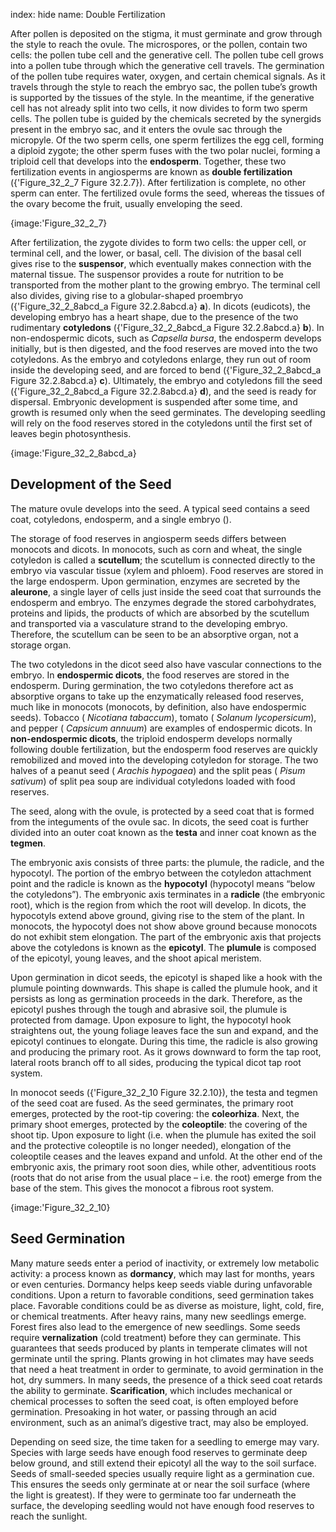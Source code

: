 index: hide
name: Double Fertilization

After pollen is deposited on the stigma, it must germinate and grow through the style to reach the ovule. The microspores, or the pollen, contain two cells: the pollen tube cell and the generative cell. The pollen tube cell grows into a pollen tube through which the generative cell travels. The germination of the pollen tube requires water, oxygen, and certain chemical signals. As it travels through the style to reach the embryo sac, the pollen tube’s growth is supported by the tissues of the style. In the meantime, if the generative cell has not already split into two cells, it now divides to form two sperm cells. The pollen tube is guided by the chemicals secreted by the synergids present in the embryo sac, and it enters the ovule sac through the micropyle. Of the two sperm cells, one sperm fertilizes the egg cell, forming a diploid zygote; the other sperm fuses with the two polar nuclei, forming a triploid cell that develops into the  **endosperm**. Together, these two fertilization events in angiosperms are known as  **double fertilization** ({'Figure_32_2_7 Figure 32.2.7}). After fertilization is complete, no other sperm can enter. The fertilized ovule forms the seed, whereas the tissues of the ovary become the fruit, usually enveloping the seed.


{image:'Figure_32_2_7}
        

After fertilization, the zygote divides to form two cells: the upper cell, or terminal cell, and the lower, or basal, cell. The division of the basal cell gives rise to the  **suspensor**, which eventually makes connection with the maternal tissue. The suspensor provides a route for nutrition to be transported from the mother plant to the growing embryo. The terminal cell also divides, giving rise to a globular-shaped proembryo ({'Figure_32_2_8abcd_a Figure 32.2.8abcd.a} **a**). In dicots (eudicots), the developing embryo has a heart shape, due to the presence of the two rudimentary  **cotyledons** ({'Figure_32_2_8abcd_a Figure 32.2.8abcd.a} **b**). In non-endospermic dicots, such as  *Capsella bursa*, the endosperm develops initially, but is then digested, and the food reserves are moved into the two cotyledons. As the embryo and cotyledons enlarge, they run out of room inside the developing seed, and are forced to bend ({'Figure_32_2_8abcd_a Figure 32.2.8abcd.a} **c**). Ultimately, the embryo and cotyledons fill the seed ({'Figure_32_2_8abcd_a Figure 32.2.8abcd.a} **d**), and the seed is ready for dispersal. Embryonic development is suspended after some time, and growth is resumed only when the seed germinates. The developing seedling will rely on the food reserves stored in the cotyledons until the first set of leaves begin photosynthesis.


{image:'Figure_32_2_8abcd_a}
        

## Development of the Seed

The mature ovule develops into the seed. A typical seed contains a seed coat, cotyledons, endosperm, and a single embryo ().

The storage of food reserves in angiosperm seeds differs between monocots and dicots. In monocots, such as corn and wheat, the single cotyledon is called a  **scutellum**; the scutellum is connected directly to the embryo via vascular tissue (xylem and phloem). Food reserves are stored in the large endosperm. Upon germination, enzymes are secreted by the  **aleurone**, a single layer of cells just inside the seed coat that surrounds the endosperm and embryo. The enzymes degrade the stored carbohydrates, proteins and lipids, the products of which are absorbed by the scutellum and transported via a vasculature strand to the developing embryo. Therefore, the scutellum can be seen to be an absorptive organ, not a storage organ.

The two cotyledons in the dicot seed also have vascular connections to the embryo. In  **endospermic dicots**, the food reserves are stored in the endosperm. During germination, the two cotyledons therefore act as absorptive organs to take up the enzymatically released food reserves, much like in monocots (monocots, by definition, also have endospermic seeds). Tobacco ( *Nicotiana tabaccum*), tomato ( *Solanum lycopersicum*), and pepper ( *Capsicum annuum*) are examples of endospermic dicots. In  **non-endospermic dicots**, the triploid endosperm develops normally following double fertilization, but the endosperm food reserves are quickly remobilized and moved into the developing cotyledon for storage. The two halves of a peanut seed ( *Arachis hypogaea*) and the split peas ( *Pisum sativum*) of split pea soup are individual cotyledons loaded with food reserves.

The seed, along with the ovule, is protected by a seed coat that is formed from the integuments of the ovule sac. In dicots, the seed coat is further divided into an outer coat known as the  **testa** and inner coat known as the  **tegmen**.

The embryonic axis consists of three parts: the plumule, the radicle, and the hypocotyl. The portion of the embryo between the cotyledon attachment point and the radicle is known as the  **hypocotyl** (hypocotyl means “below the cotyledons”). The embryonic axis terminates in a  **radicle** (the embryonic root), which is the region from which the root will develop. In dicots, the hypocotyls extend above ground, giving rise to the stem of the plant. In monocots, the hypocotyl does not show above ground because monocots do not exhibit stem elongation. The part of the embryonic axis that projects above the cotyledons is known as the  **epicotyl**. The  **plumule** is composed of the epicotyl, young leaves, and the shoot apical meristem.

Upon germination in dicot seeds, the epicotyl is shaped like a hook with the plumule pointing downwards. This shape is called the plumule hook, and it persists as long as germination proceeds in the dark. Therefore, as the epicotyl pushes through the tough and abrasive soil, the plumule is protected from damage. Upon exposure to light, the hypocotyl hook straightens out, the young foliage leaves face the sun and expand, and the epicotyl continues to elongate. During this time, the radicle is also growing and producing the primary root. As it grows downward to form the tap root, lateral roots branch off to all sides, producing the typical dicot tap root system.

In monocot seeds ({'Figure_32_2_10 Figure 32.2.10}), the testa and tegmen of the seed coat are fused. As the seed germinates, the primary root emerges, protected by the root-tip covering: the  **coleorhiza**. Next, the primary shoot emerges, protected by the  **coleoptile**: the covering of the shoot tip. Upon exposure to light (i.e. when the plumule has exited the soil and the protective coleoptile is no longer needed), elongation of the coleoptile ceases and the leaves expand and unfold. At the other end of the embryonic axis, the primary root soon dies, while other, adventitious roots (roots that do not arise from the usual place – i.e. the root) emerge from the base of the stem. This gives the monocot a fibrous root system.


{image:'Figure_32_2_10}
        

## Seed Germination

Many mature seeds enter a period of inactivity, or extremely low metabolic activity: a process known as  **dormancy**, which may last for months, years or even centuries. Dormancy helps keep seeds viable during unfavorable conditions. Upon a return to favorable conditions, seed germination takes place. Favorable conditions could be as diverse as moisture, light, cold, fire, or chemical treatments. After heavy rains, many new seedlings emerge. Forest fires also lead to the emergence of new seedlings. Some seeds require  **vernalization** (cold treatment) before they can germinate. This guarantees that seeds produced by plants in temperate climates will not germinate until the spring. Plants growing in hot climates may have seeds that need a heat treatment in order to germinate, to avoid germination in the hot, dry summers. In many seeds, the presence of a thick seed coat retards the ability to germinate.  **Scarification**, which includes mechanical or chemical processes to soften the seed coat, is often employed before germination. Presoaking in hot water, or passing through an acid environment, such as an animal’s digestive tract, may also be employed.

Depending on seed size, the time taken for a seedling to emerge may vary. Species with large seeds have enough food reserves to germinate deep below ground, and still extend their epicotyl all the way to the soil surface. Seeds of small-seeded species usually require light as a germination cue. This ensures the seeds only germinate at or near the soil surface (where the light is greatest). If they were to germinate too far underneath the surface, the developing seedling would not have enough food reserves to reach the sunlight.
